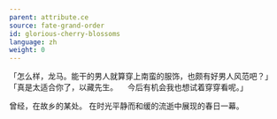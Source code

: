 ```yaml
---
parent: attribute.ce
source: fate-grand-order
id: glorious-cherry-blossoms
language: zh
weight: 0
---
```


「怎么样，龙马。能干的男人就算穿上南蛮的服饰，也颇有好男人风范吧？」
「真是太适合你了，以藏先生。
　今后有机会我也想试着穿穿看呢。」

曾经，在故乡的某处。
在时光平静而和缓的流逝中展现的春日一幕。
